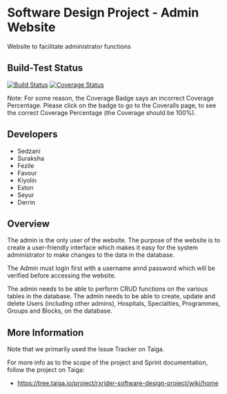 # Software Design Project - Admin Website

Website to facilitate administrator functions

## Build-Test Status

[![Build Status](https://travis-ci.com/RXRider1451/SD_Project_Website.svg?branch=main)](https://travis-ci.com/RXRider1451/SD_Project_Website) [![Coverage Status](https://coveralls.io/repos/github/RXRider1451/SD_Project_Website/badge.svg?branch=main)](https://coveralls.io/github/RXRider1451/SD_Project_Website?branch=main)

Note: For some reason, the Coverage Badge says an incorrect Coverage Percentage. Please click on the badge to go to the Coveralls page, to see the correct Coverage Percentage (the Coverage should be 100%).



## Developers

* Sedzani 
* Suraksha 
* Fezile
* Favour
* Kiyolin
* Eston
* Seyur
* Derrin


## Overview

The admin is the only user of the website. The purpose of the website is to create a user-friendly interface which makes it easy for the system administrator to make changes to the data in the database.

The Admin must login first with a username annd password which will be verified before accessing the website.

The admin needs to be able to perform CRUD functions on the various tables in the database. The admin needs to be able to create, update and delete Users (including other admins), Hospitals, Specialties, Programmes, Groups and Blocks, on the database. 


## More Information

Note that we primarily used the Issue Tracker on Taiga.

For more info as to the scope of the project and Sprint documentation, follow the project on Taiga:
* https://tree.taiga.io/project/rxrider-software-design-project/wiki/home
